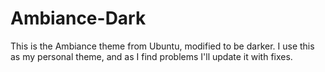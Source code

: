 Ambiance-Dark
=============

This is the Ambiance theme from Ubuntu, modified to be darker. I use this as my personal theme, and as I find problems I'll update it with fixes.
